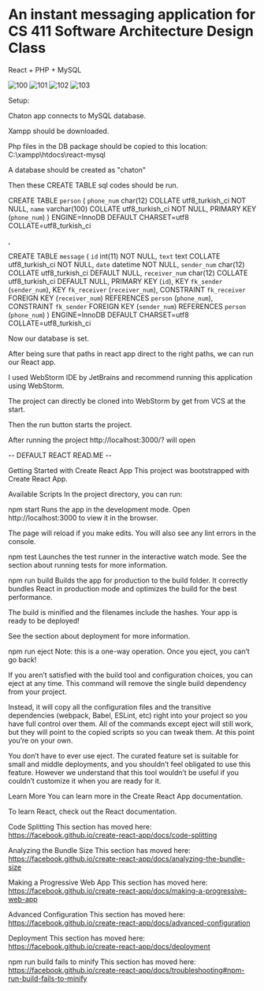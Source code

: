 # An instant messaging application for CS 411 Software Architecture Design Class

React + PHP + MySQL

![100](https://user-images.githubusercontent.com/48119937/150424141-1fb74c5e-4a21-4332-8580-2df367cd1a0a.png)
![101](https://user-images.githubusercontent.com/48119937/150424267-cb92e9a0-8f00-4abb-80fa-6beb580db23e.png)
![102](https://user-images.githubusercontent.com/48119937/150424330-8999d7cf-9c24-482c-ba57-70d7d662654e.png)
![103](https://user-images.githubusercontent.com/48119937/150424423-202b8dbc-acb5-4eb6-9c15-d488f806250f.png)

Setup:

Chaton app connects to MySQL database.

Xampp should be downloaded.

Php files in the DB package should be copied to this location:
C:\xampp\htdocs\react-mysql

A database should be created as "chaton"

Then these CREATE TABLE sql codes should be run.

CREATE TABLE `person` (
`phone_num` char(12) COLLATE utf8_turkish_ci NOT NULL,
`name` varchar(100) COLLATE utf8_turkish_ci NOT NULL,
PRIMARY KEY (`phone_num`)
) ENGINE=InnoDB DEFAULT CHARSET=utf8 COLLATE=utf8_turkish_ci

,

CREATE TABLE `message` (
`id` int(11) NOT NULL,
`text` text COLLATE utf8_turkish_ci NOT NULL,
`date` datetime NOT NULL,
`sender_num` char(12) COLLATE utf8_turkish_ci DEFAULT NULL,
`receiver_num` char(12) COLLATE utf8_turkish_ci DEFAULT NULL,
PRIMARY KEY (`id`),
KEY `fk_sender` (`sender_num`),
KEY `fk_receiver` (`receiver_num`),
CONSTRAINT `fk_receiver` FOREIGN KEY (`receiver_num`) REFERENCES `person` (`phone_num`),
CONSTRAINT `fk_sender` FOREIGN KEY (`sender_num`) REFERENCES `person` (`phone_num`)
) ENGINE=InnoDB DEFAULT CHARSET=utf8 COLLATE=utf8_turkish_ci

Now our database is set.

After being sure that paths in react app direct to the right paths,
we can run our React app.

I used WebStorm IDE by JetBrains and recommend running this application
using WebStorm. 

The project can directly be cloned into WebStorm by get from VCS at the start.

Then the run button starts the project.

After running the project http://localhost:3000/? will open

-- DEFAULT REACT READ.ME -- 

Getting Started with Create React App
This project was bootstrapped with Create React App.

Available Scripts
In the project directory, you can run:

npm start
Runs the app in the development mode.
Open http://localhost:3000 to view it in the browser.

The page will reload if you make edits.
You will also see any lint errors in the console.

npm test
Launches the test runner in the interactive watch mode.
See the section about running tests for more information.

npm run build
Builds the app for production to the build folder.
It correctly bundles React in production mode and optimizes the build for the best performance.

The build is minified and the filenames include the hashes.
Your app is ready to be deployed!

See the section about deployment for more information.

npm run eject
Note: this is a one-way operation. Once you eject, you can’t go back!

If you aren’t satisfied with the build tool and configuration choices, you can eject at any time. This command will remove the single build dependency from your project.

Instead, it will copy all the configuration files and the transitive dependencies (webpack, Babel, ESLint, etc) right into your project so you have full control over them. All of the commands except eject will still work, but they will point to the copied scripts so you can tweak them. At this point you’re on your own.

You don’t have to ever use eject. The curated feature set is suitable for small and middle deployments, and you shouldn’t feel obligated to use this feature. However we understand that this tool wouldn’t be useful if you couldn’t customize it when you are ready for it.

Learn More
You can learn more in the Create React App documentation.

To learn React, check out the React documentation.

Code Splitting
This section has moved here: https://facebook.github.io/create-react-app/docs/code-splitting

Analyzing the Bundle Size
This section has moved here: https://facebook.github.io/create-react-app/docs/analyzing-the-bundle-size

Making a Progressive Web App
This section has moved here: https://facebook.github.io/create-react-app/docs/making-a-progressive-web-app

Advanced Configuration
This section has moved here: https://facebook.github.io/create-react-app/docs/advanced-configuration

Deployment
This section has moved here: https://facebook.github.io/create-react-app/docs/deployment

npm run build fails to minify
This section has moved here: https://facebook.github.io/create-react-app/docs/troubleshooting#npm-run-build-fails-to-minify


